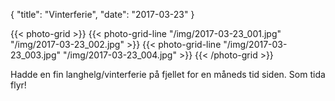 {
    "title": "Vinterferie",
    "date": "2017-03-23"
}

{{< photo-grid >}}
{{< photo-grid-line "/img/2017-03-23_001.jpg" "/img/2017-03-23_002.jpg" >}}
{{< photo-grid-line "/img/2017-03-23_003.jpg" "/img/2017-03-23_004.jpg" >}}
{{< /photo-grid >}}

Hadde en fin langhelg/vinterferie på fjellet for en måneds tid siden. Som tida flyr!